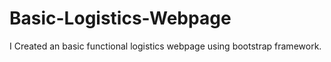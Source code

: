 # Basic-Logistics-Webpage
 I Created an basic functional logistics webpage using bootstrap framework.
